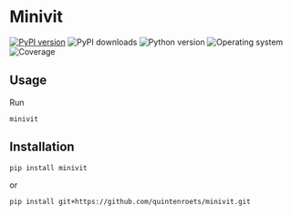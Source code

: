 # Minivit
[![PyPI version](https://badge.fury.io/py/minivit.svg)](https://badge.fury.io/py/minivit)
![PyPI downloads](https://img.shields.io/pypi/dm/minivit)
![Python version](https://img.shields.io/badge/python-3.10+-brightgreen)
![Operating system](https://img.shields.io/badge/os-linux%20%7c%20macOS%20%7c%20windows-brightgreen)
![Coverage](https://img.shields.io/badge/coverage-100%25-brightgreen)

## Usage

Run
```shell
minivit
```
## Installation
```shell
pip install minivit
```
or
```shell
pip install git+https://github.com/quintenroets/minivit.git
```

